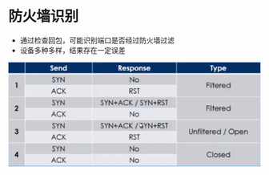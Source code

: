 # 防火墙识别

- 通过检查回包，可能识别端口是否经过防火墙过滤
- 设备多种多样，结果存在一定误差

![image-20200111023315773](./image/wall.png)

[^练习]: 用py脚本写一个防火墙识别脚本

